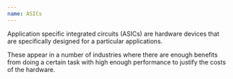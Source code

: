 ```yaml
---
name: ASICs
---
```

Application specific integrated circuits (ASICs) are hardware devices that are specifically designed for a particular applications.

These appear in a number of industries where there are enough benefits from doing a certain task with high enough performance to justify the costs of the hardware.
